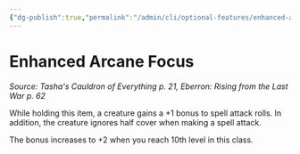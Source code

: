 ```yaml
---
{"dg-publish":true,"permalink":"/admin/cli/optional-features/enhanced-arcane-focus-tce/","tags":["compendium/src/5e/tce","optional-feature/ai"],"updated":"2025-01-11T15:32:21.849+00:00"}
---
```


# Enhanced Arcane Focus
*Source: Tasha's Cauldron of Everything p. 21, Eberron: Rising from the Last War p. 62*  

While holding this item, a creature gains a +1 bonus to spell attack rolls. In addition, the creature ignores half cover when making a spell attack.

The bonus increases to +2 when you reach 10th level in this class.